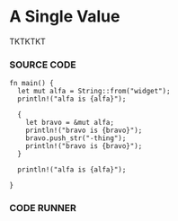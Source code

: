 # A Single Value

TKTKTKT

### SOURCE CODE

```rust, EXAMPLE1
fn main() {
  let mut alfa = String::from("widget");
  println!("alfa is {alfa}");

  {
    let bravo = &mut alfa;
    println!("bravo is {bravo}");
    bravo.push_str("-thing");
    println!("bravo is {bravo}");
  }

  println!("alfa is {alfa}");

}
```

### CODE RUNNER

```rust, editable, CODE1

```

